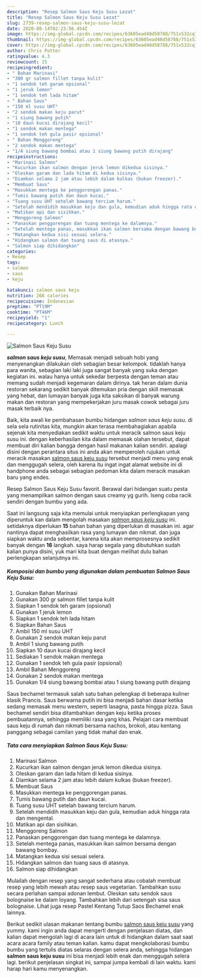 ```yaml
---
description: "Resep Salmon Saus Keju Susu Lezat"
title: "Resep Salmon Saus Keju Susu Lezat"
slug: 2739-resep-salmon-saus-keju-susu-lezat
date: 2020-08-14T02:23:56.454Z
image: https://img-global.cpcdn.com/recipes/63605ead48d58788/751x532cq70/salmon-saus-keju-susu-foto-resep-utama.jpg
thumbnail: https://img-global.cpcdn.com/recipes/63605ead48d58788/751x532cq70/salmon-saus-keju-susu-foto-resep-utama.jpg
cover: https://img-global.cpcdn.com/recipes/63605ead48d58788/751x532cq70/salmon-saus-keju-susu-foto-resep-utama.jpg
author: Chris Potter
ratingvalue: 4.3
reviewcount: 15
recipeingredient:
- " Bahan Marinasi"
- "300 gr salmon fillet tanpa kulit"
- "1 sendok teh garam opsional"
- "1 jeruk lemon"
- "1 sendok teh lada hitam"
- " Bahan Saus"
- "150 ml susu UHT"
- "2 sendok makan keju parut"
- "1 siung bawang putih"
- "10 daun kucai dirajang kecil"
- "1 sendok makan mentega"
- "1 sendok teh gula pasir opsional"
- " Bahan Menggoreng"
- "2 sendok makan mentega"
- "1/4 siung bawang bombai atau 1 siung bawang putih dirajang"
recipeinstructions:
- "Marinasi Salmon"
- "Kucurkan ikan salmon dengan jeruk lemon dikedua sisinya."
- "Oleskan garam dan lada hitam di kedua sisinya."
- "Diamkan selama 2 jam atau lebih dalam kulkas (bukan freezer)."
- "Membuat Saus"
- "Masukkan mentega ke penggorengan panas."
- "Tumis bawang putih dan daun kucai."
- "Tuang susu UHT setelah bawang tercium harum."
- "Setelah mendidih masukkan keju dan gula, kemudian aduk hingga rata dan mengental."
- "Matikan api dan sisihkan."
- "Menggoreng Salmon"
- "Panaskan penggorengan dan tuang mentega ke dalamnya."
- "Setelah mentega panas, masukkan ikan salmon bersama dengan bawang bombay."
- "Matangkan kedua sisi sesuai selera."
- "Hidangkan salmon dan tuang saus di atasnya."
- "Salmon siap dihidangkan"
categories:
- Resep
tags:
- salmon
- saus
- keju

katakunci: salmon saus keju 
nutrition: 268 calories
recipecuisine: Indonesian
preptime: "PT19M"
cooktime: "PT46M"
recipeyield: "1"
recipecategory: Lunch

---
```



![Salmon Saus Keju Susu](https://img-global.cpcdn.com/recipes/63605ead48d58788/751x532cq70/salmon-saus-keju-susu-foto-resep-utama.jpg)

<b><i>salmon saus keju susu</i></b>, Memasak menjadi sebuah hobi yang menyenangkan dilakukan oleh sebagian besar kelompok. tidaklah hanya para wanita, sebagian laki laki juga sangat banyak yang suka dengan kegiatan ini. walau hanya untuk sekedar berpesta dengan teman atau memang sudah menjadi kegemaran dalam dirinya. tak heran dalam dunia restoran sekarang sedikit banyak ditemukan pria dengan skill memasak yang hebat, dan lumayan banyak juga kita saksikan di banyak warung makan dan restoran yang mempekerjakan juru masak cowok sebagai juru masak terbaik nya.

Baik, kita awali ke pembahasan bumbu hidangan <i>salmon saus keju susu</i>. di sela sela rutinitas kita, mungkin akan terasa membahagiakan apabila sejenak kita menyediakan sedikit waktu untuk meracik salmon saus keju susu ini. dengan keberhasilan kita dalam memasak olahan tersebut, dapat membuat diri kalian bangga dengan hasil makanan kalian sendiri. apalagi disini dengan perantara situs ini anda akan memperoleh rujukan untuk meracik masakan <u>salmon saus keju susu</u> tersebut menjadi menu yang enak dan menggugah selera, oleh karena itu ingat ingat alamat website ini di handphone anda sebagai sebagian pedoman kita dalam meracik masakan baru yang endes.

Resep Salmon Saus Keju Susu favorit. Berawal dari hidangan suatu pesta yang menampilkan salmon dengan saus creamy yg gurih. Iseng coba racik sendiri dengan bumbu yang ada.


Saat ini langsung saja kita memulai untuk menyiapkan perlengkapan yang diperuntuk kan dalam mengolah masakan <u><i>salmon saus keju susu</i></u> ini. setidaknya diperlukan <b>15</b> bahan bahan yang diperlukan di masakan ini. agar nantinya dapat menghasilkan rasa yang lumayan dan nikmat. dan juga siapkan waktu anda sebentar, karena kita akan memprosesnya sedikit banyak dengan <b>16</b> langkah. saya harap segala yang dibutuhkan sudah kalian punya disini, yuk mari kita buat dengan melihat dulu bahan perlengkapan selanjutnya ini.

<!--inarticleads1-->

##### Komposisi dan bumbu yang digunakan dalam pembuatan Salmon Saus Keju Susu:

1. Gunakan  Bahan Marinasi
1. Gunakan 300 gr salmon fillet tanpa kulit
1. Siapkan 1 sendok teh garam (opsional)
1. Gunakan 1 jeruk lemon
1. Siapkan 1 sendok teh lada hitam
1. Siapkan  Bahan Saus
1. Ambil 150 ml susu UHT
1. Gunakan 2 sendok makan keju parut
1. Ambil 1 siung bawang putih
1. Siapkan 10 daun kucai dirajang kecil
1. Sediakan 1 sendok makan mentega
1. Gunakan 1 sendok teh gula pasir (opsional)
1. Ambil  Bahan Menggoreng
1. Gunakan 2 sendok makan mentega
1. Gunakan 1/4 siung bawang bombai atau 1 siung bawang putih dirajang


Saus bechamel termasuk salah satu bahan pelengkap di beberapa kuliner klasik Prancis. Saus berwarna putih ini bisa menjadi bahan dasar ketika sedang memasak menu western, seperti lasagna, pasta hingga pizza. Saus bechamel sendiri bisa ditambahkan dengan keju ketika proses pembuatannya, sehingga memiliki rasa yang khas. Pelajari cara membuat saus keju di rumah dan nikmati bersama nachos, brokoli, atau kentang panggang sebagai camilan yang tidak mahal dan enak. 

<!--inarticleads2-->

##### Tata cara menyiapkan Salmon Saus Keju Susu:

1. Marinasi Salmon
1. Kucurkan ikan salmon dengan jeruk lemon dikedua sisinya.
1. Oleskan garam dan lada hitam di kedua sisinya.
1. Diamkan selama 2 jam atau lebih dalam kulkas (bukan freezer).
1. Membuat Saus
1. Masukkan mentega ke penggorengan panas.
1. Tumis bawang putih dan daun kucai.
1. Tuang susu UHT setelah bawang tercium harum.
1. Setelah mendidih masukkan keju dan gula, kemudian aduk hingga rata dan mengental.
1. Matikan api dan sisihkan.
1. Menggoreng Salmon
1. Panaskan penggorengan dan tuang mentega ke dalamnya.
1. Setelah mentega panas, masukkan ikan salmon bersama dengan bawang bombay.
1. Matangkan kedua sisi sesuai selera.
1. Hidangkan salmon dan tuang saus di atasnya.
1. Salmon siap dihidangkan


Mulailah dengan resep yang sangat sederhana atau cobalah membuat resep yang lebih mewah atau resep saus vegetarian. Tambahkan susu secara perlahan sampai adonan lembut. Oleskan satu sendok saus bolognaise ke dalam loyang. Tambahkan lebih dari setengah sisa saus bolognaise. Lihat juga resep Pastel Kentang Tutup Saos Bechamel enak lainnya. 

Berikut sedikit ulasan makanan tentang bumbu <u>salmon saus keju susu</u> yang yummy. kami ingin anda dapat mengerti dengan penjelasan diatas, dan kalian dapat mengolah lagi di acara lain untuk di hidangkan dalam saat saat acara acara family atau teman kalian. kamu dapat mengkolaborasi bumbu bumbu yang tertulis diatas selaras dengan selera anda, sehingga hidangan <b>salmon saus keju susu</b> ini bisa menjadi lebih enak dan menggugah selera lagi. berikut penjelasan singkat ini, sampai jumpa kembali di lain waktu. kami harap hari kamu menyenangkan.
